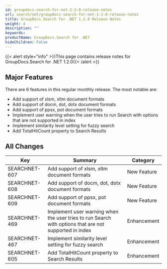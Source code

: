 ```yaml
---
id: groupdocs-search-for-net-1-2-0-release-notes
url: search/net/groupdocs-search-for-net-1-2-0-release-notes
title: GroupDocs.Search for .NET 1.2.0 Release Notes
weight: 4
description: ""
keywords: 
productName: GroupDocs.Search for .NET
hideChildren: False
---
```

{{< alert style="info" >}}This page contains release notes for GroupDocs.Search for .NET 1.2.0{{< /alert >}}

## Major Features

There are 6 features in this regular monthly release. The most notable are:

*   Add support of xlsm, xltm document formats
*   Add support of docm, dot, dotx document formats
*   Add support of ppsx, pot document formats
*   Implement user warning when the user tries to run Search with options that are not supported in index
*   Implement similarity level setting for fuzzy search
*   Add TotalHitCount property to Search Results

## All Changes

| Key | Summary | Category |
| --- | --- | --- |
| SEARCHNET-607 | Add support of xlsm, xltm document formats | New Feature |
| SEARCHNET-608 | Add support of docm, dot, dotx document formats | New Feature |
| SEARCHNET-609 | Add support of ppsx, pot document formats | New Feature |
| SEARCHNET-469 | Implement user warning when the user tries to run Search with options that are not supported in index | Enhancement |
| SEARCHNET-467 | Implement similarity level setting for fuzzy search | Enhancement |
| SEARCHNET-605 | Add TotalHitCount property to Search Results | Enhancement |
